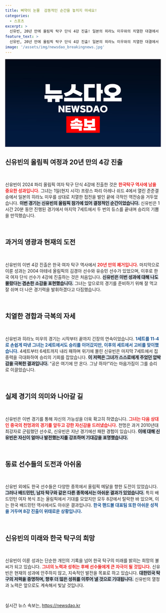 ```yaml
---
title: 삐약이 눈물  감동적인 순간을 놓치지 마세요!
categories:
  - 스포츠
excerpt: >
  신유빈, 20년 만에 올림픽 탁구 단식 4강 진출! 일본의 히라노 미우와의 치열한 대결에서 눈물의 감동적인 역전승을 거두며 새로운 역사를 썼다. 다음 상대는 중국의 천멍, 신유빈의 다음 행보가 기대된다!
feature_text: >
  신유빈, 20년 만에 올림픽 탁구 단식 4강 진출! 일본의 히라노 미우와의 치열한 대결에서 눈물의 감동적인 역전승을 거두며 새로운 역사를 썼다. 다음 상대는 중국의 천멍, 신유빈의 다음 행보가 기대된다!
image: '/assets/img/newsdao_breakingnews.jpg'
---
```


<p><img src="/assets/img/newsdao_breakingnews.jpg" alt="implanttips 속보" /></p>

<h2 data-ke-size="size26">신유빈의 올림픽 여정과 20년 만의 4강 진출</h2>

<p data-ke-size="size16">&nbsp;</p>

<p>신유빈이 2024 파리 올림픽 여자 탁구 단식 4강에 진출한 것은 <b><span style="color: #ee2323;">한국탁구 역사에 남을 중요한 성과입니다.</span></b> 그녀는 1일(현지 시각) 프랑스 파리 아레나 쉬드 4에서 열린 준준결승에서 일본의 히라노 미우를 상대로 치열한 접전을 벌인 끝에 극적인 역전승을 거두었습니다. <b><span style="background-color: #21538527;">이번 경기는 신유빈의 올림픽 참가에 있어 결정적인 순간이었습니다.</span></b> 신유빈은 1시간 20분 동안 진행된 경기에서 마지막 7세트에서 두 번의 듀스를 끝내며 승리의 기쁨을 만끽했습니다.</p>

<p data-ke-size="size16">&nbsp;</p>

<h2 data-ke-size="size26">과거의 영광과 현재의 도전</h2>

<p data-ke-size="size16">&nbsp;</p>

<p>신유빈의 이번 4강 진출은 한국 여자 탁구 역사에서 <b><span style="color: #ee2323;">20년 만의 쾌거입니다.</span></b> 마지막으로 이룬 성과는 2004 아테네 올림픽의 김경아 선수와 유승민 선수가 있었으며, 이후로 한국 여자 단식 선수가 4강에 진출하는 것은 처음입니다. <b><span style="background-color: #21538527;">신유빈은 이번 성과에 대해 나도 몰랐다는 겸손한 소감을 표현했습니다.</span></b> 그녀는 앞으로의 경기를 준비하기 위해 잘 먹고 잘 쉬며 더 나은 경기력을 발휘하겠다고 다짐했습니다.</p>

<p data-ke-size="size16">&nbsp;</p>

<h2 data-ke-size="size26">치열한 경합과 극복의 자세</h2>

<p data-ke-size="size16">&nbsp;</p>

<p>신유빈과 히라노 미우의 경기는 시작부터 끝까지 긴장의 연속이었습니다. <b><span style="color: #1a5490;">1세트를 11-4로 손쉽게 따낸 그녀는 2세트에서도 승리를 이어갔지만, 이후의 세트에서 고비를 맞이했습니다.</span></b> 4세트부터 6세트까지 내리 패하며 위기에 몰린 신유빈은 마지막 7세트에서 집중력을 극대화하여 승리의 기회를 잡았습니다. <b><span style="background-color: #21538527;">이 저력은 그녀가 스스로에게 주었던 압박감을 극복한 결과입니다.</span></b> “공은 여기에 안 온다. 그냥 하자!”라는 마음가짐이 그를 승리로 이끌었습니다.</p>

<p data-ke-size="size16">&nbsp;</p>

<h2 data-ke-size="size26">실제 경기의 의미와 나아갈 길</h2>

<p data-ke-size="size16">&nbsp;</p>

<p>신유빈은 이번 경기를 통해 자신의 가능성을 더욱 확고히 하였습니다. <b><span style="color: #ee2323;">그녀는 다음 상대인 중국의 천멍과의 경기를 앞두고 강한 자신감을 드러냈습니다.</span></b> 천멍은 과거 2010년대 최강자로 군림했던 선수로, 신유빈은 지난 경기에선 패한 경험이 있습니다. <b><span style="background-color: #21538527;">이에 대해 신유빈은 자신이 얼마나 발전했는지를 강조하며 기대감을 표명했습니다.</span></b> </p>

<p data-ke-size="size16">&nbsp;</p>

<h2 data-ke-size="size26">동료 선수들의 도전과 아쉬움</h2>

<p data-ke-size="size16">&nbsp;</p>

<p>신유빈 외에도 한국 선수들은 다양한 종목에서 올림픽 메달을 향한 도전이 있었습니다. <b><span style="background-color: #21538527;">그러나 배드민턴, 남자 탁구와 같은 다른 종목에서는 아쉬운 결과가 있었습니다.</span></b> 특히 배드민턴 여자 복식 조는 올림픽에서 기대를 모았지만 모두 8강에서 탈락한 바 있으며, 이는 한국 배드민턴 역사에서도 아쉬운 결과입니다. <b><span style="color: #1a5490;">한국 핸드볼 대표팀 또한 아쉬운 성적을 거두며 8강 진출이 위태로운 상황입니다.</span></b> </p>

<p data-ke-size="size16">&nbsp;</p>

<h2 data-ke-size="size26">신유빈의 미래와 한국 탁구의 희망</h2>

<p data-ke-size="size16">&nbsp;</p>

<p>신유빈이 이룬 성과는 단순한 개인의 기록을 넘어 한국 탁구의 미래를 밝히는 희망의 불씨가 되고 있습니다. <b><span style="color: #ee2323;">그녀의 노력과 성취는 후배 선수들에게 큰 자극이 될 것입니다.</span></b> 신유빈은 현재의 성과에 안주하지 않고, 지속적인 발전을 목표로 하고 있습니다. <b><span style="background-color: #21538527;">대한민국 탁구의 저력을 증명하며, 향후 더 많은 성취를 이루어 낼 것으로 기대됩니다.</span></b> 신유빈의 열정과 노력은 앞으로도 계속해서 빛날 것입니다.</p>

<p data-ke-size="size16">&nbsp;</p>
실시간 뉴스 속보는, <a href="https://newsdao.kr" rel="dofollow">https://newsdao.kr</a>


